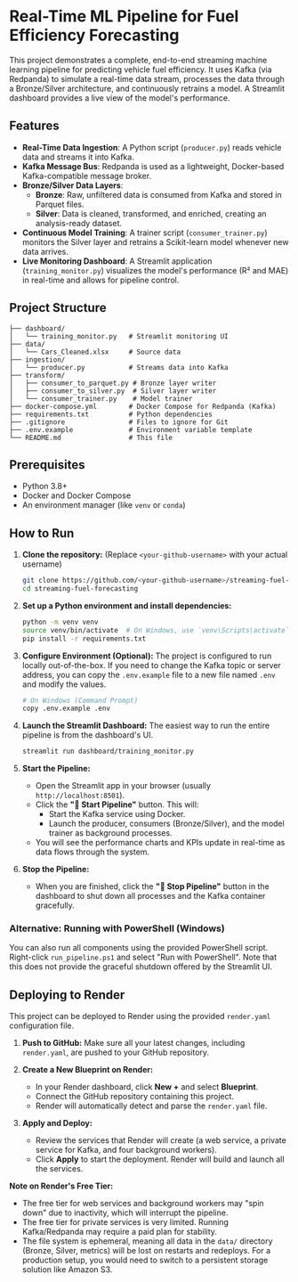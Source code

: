# Real-Time ML Pipeline for Fuel Efficiency Forecasting

This project demonstrates a complete, end-to-end streaming machine learning pipeline for predicting vehicle fuel efficiency. It uses Kafka (via Redpanda) to simulate a real-time data stream, processes the data through a Bronze/Silver architecture, and continuously retrains a model. A Streamlit dashboard provides a live view of the model's performance.

<!-- TODO: Add a screenshot of your dashboard here! -->

## Features

- **Real-Time Data Ingestion**: A Python script (`producer.py`) reads vehicle data and streams it into Kafka.
- **Kafka Message Bus**: Redpanda is used as a lightweight, Docker-based Kafka-compatible message broker.
- **Bronze/Silver Data Layers**:
  - **Bronze**: Raw, unfiltered data is consumed from Kafka and stored in Parquet files.
  - **Silver**: Data is cleaned, transformed, and enriched, creating an analysis-ready dataset.
- **Continuous Model Training**: A trainer script (`consumer_trainer.py`) monitors the Silver layer and retrains a Scikit-learn model whenever new data arrives.
- **Live Monitoring Dashboard**: A Streamlit application (`training_monitor.py`) visualizes the model's performance (R² and MAE) in real-time and allows for pipeline control.

## Project Structure

```
├── dashboard/
│   └── training_monitor.py   # Streamlit monitoring UI
├── data/
│   └── Cars_Cleaned.xlsx     # Source data
├── ingestion/
│   └── producer.py           # Streams data into Kafka
├── transform/
│   ├── consumer_to_parquet.py # Bronze layer writer
│   ├── consumer_to_silver.py  # Silver layer writer
│   └── consumer_trainer.py    # Model trainer
├── docker-compose.yml        # Docker Compose for Redpanda (Kafka)
├── requirements.txt          # Python dependencies
├── .gitignore                # Files to ignore for Git
├── .env.example              # Environment variable template
└── README.md                 # This file
```

## Prerequisites

- Python 3.8+
- Docker and Docker Compose
- An environment manager (like `venv` or `conda`)


## How to Run

1.  **Clone the repository:** (Replace `<your-github-username>` with your actual username)
    ```bash
    git clone https://github.com/<your-github-username>/streaming-fuel-forecasting.git
    cd streaming-fuel-forecasting
    ```

2.  **Set up a Python environment and install dependencies:**
    ```bash
    python -m venv venv
    source venv/bin/activate  # On Windows, use `venv\Scripts\activate`
    pip install -r requirements.txt
    ```

3.  **Configure Environment (Optional):**
    The project is configured to run locally out-of-the-box. If you need to change the Kafka topic or server address, you can copy the `.env.example` file to a new file named `.env` and modify the values.
    ```bash
    # On Windows (Command Prompt)
    copy .env.example .env
    ```
3.  **Launch the Streamlit Dashboard:**
    The easiest way to run the entire pipeline is from the dashboard's UI.
    ```bash
    streamlit run dashboard/training_monitor.py
    ```

4.  **Start the Pipeline:**
    - Open the Streamlit app in your browser (usually `http://localhost:8501`).
    - Click the **"🚀 Start Pipeline"** button. This will:
      - Start the Kafka service using Docker.
      - Launch the producer, consumers (Bronze/Silver), and the model trainer as background processes.
    - You will see the performance charts and KPIs update in real-time as data flows through the system.

5.  **Stop the Pipeline:**
    - When you are finished, click the **"🛑 Stop Pipeline"** button in the dashboard to shut down all processes and the Kafka container gracefully.

### Alternative: Running with PowerShell (Windows)

You can also run all components using the provided PowerShell script. Right-click `run_pipeline.ps1` and select "Run with PowerShell". Note that this does not provide the graceful shutdown offered by the Streamlit UI.

## Deploying to Render

This project can be deployed to Render using the provided `render.yaml` configuration file.

1.  **Push to GitHub:** Make sure all your latest changes, including `render.yaml`, are pushed to your GitHub repository.

2.  **Create a New Blueprint on Render:**
    - In your Render dashboard, click **New +** and select **Blueprint**.
    - Connect the GitHub repository containing this project.
    - Render will automatically detect and parse the `render.yaml` file.

3.  **Apply and Deploy:**
    - Review the services that Render will create (a web service, a private service for Kafka, and four background workers).
    - Click **Apply** to start the deployment. Render will build and launch all the services.

**Note on Render's Free Tier:**
- The free tier for web services and background workers may "spin down" due to inactivity, which will interrupt the pipeline.
- The free tier for private services is very limited. Running Kafka/Redpanda may require a paid plan for stability.
- The file system is ephemeral, meaning all data in the `data/` directory (Bronze, Silver, metrics) will be lost on restarts and redeploys. For a production setup, you would need to switch to a persistent storage solution like Amazon S3.